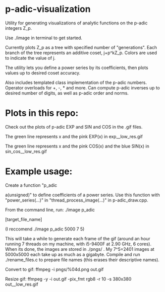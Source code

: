 # p-adic-visualization

Utility for generating visualizations of analytic functions on the p-adic integers Z_p.

Use ./image in terminal to get started.

Currently plots Z_p as a tree with specified number of "generations". Each branch of the tree represents an
additive coset, j+p^kZ_p. Colors are used to indicate the value of j.

The utility lets you define a power series by its coefficients, then plots values up to desired coset accuracy.

Also includes templated class implementation of the p-adic numbers. Operator overloads for +, -, * and more. Can 
compute p-adic inverses up to desired number of digits, as well as p-adic order and norms.

# Plots in this repo:

Check out the plots of p-adic EXP and SIN and COS in the .gif files.

The green line represents x and the pink EXP(x) in exp__low_res.gif

The green line represents x and the pink COS(x) and the blue SIN(x) in sin_cos__low_res.gif

# Example usage:

Create a function "p_adic<p> a(unsigned)" to define coefficients of a power series.
Use this function with "power_series(...)" in "thread_process_image(...)" in p-adic_draw.cpp.

From the command line, run: ./image p_adic <width> <p> <children> [target_file_name]

(I reccomend ./image p_adic 5000 7 5)
  
This will take a while to generate each frame of the gif (around an hour running 7 threads on my machine, with i5-9400F at 2.90 GHz, 6 cores). When its done, the images are stored in ./pngs/ . My 7^5=2401 images at 5000x5000 each take up as much as a gigabyte. Compile and run ./rename_files.c to prepare file names (this erases their descriptive names).

Convert to gif: ffmpeg -i pngs/%04d.png out.gif

Resize gif: ffmpeg -y -i out.gif -pix_fmt rgb8 -r 10 -s 380x380 out__low_res.gif

